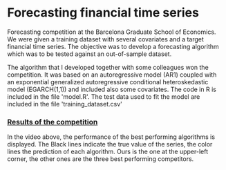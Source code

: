 # Forecasting financial time series

<p> Forecasting competition at the Barcelona Graduate School of Economics. We were given a training dataset with several covariates and a target financial time series. The objective was to develop a forecasting algorithm which was to be tested against an out-of-sample dataset. </p>

<p>The algorithm that I developed together with some colleagues won the competition. It was based on an autoregressive model (AR1) coupled with an exponential generalized autoregressive conditional heteroskedastic model (EGARCH(1,1)) and included also some covariates. The code in R is included in the file 'model.R'. The test data used to fit the model are included in the file 'training_dataset.csv' </p>

### <a href="https://ivan-vallejo.github.io/Data_Visualization/">Results of the competition</a> 

<p>In the video above, the performance of the best performing algorithms is displayed. The Black lines indicate the true value of the series, the color lines the prediction of each algorithm. Ours is the one at the upper-left corner, the other ones are the three best performing competitors.</p>